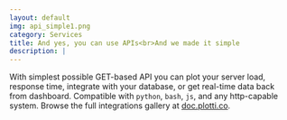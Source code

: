 ```yaml
---
layout: default
img: api_simple1.png
category: Services
title: And yes, you can use APIs<br>And we made it simple
description: |
---
```

With simplest possible GET-based API you can plot your server load, response time, integrate with your database, or get real-time data back from dashboard. Compatible with `python`, `bash`, `js`, and any http-capable system. Browse the full integrations gallery at [doc.plotti.co](https://doc.plotti.co).